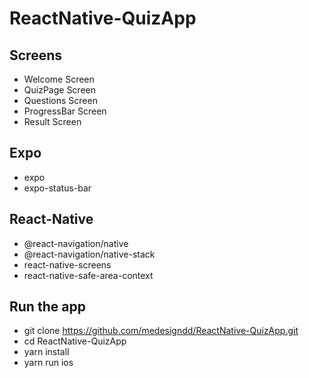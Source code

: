 # ReactNative-QuizApp

## Screens

- Welcome Screen
- QuizPage Screen
- Questions Screen
- ProgressBar Screen
- Result Screen

## Expo

- expo
- expo-status-bar

## React-Native

- @react-navigation/native
- @react-navigation/native-stack
- react-native-screens
- react-native-safe-area-context

## Run the app

- git clone https://github.com/medesigndd/ReactNative-QuizApp.git
- cd ReactNative-QuizApp
- yarn install
- yarn run ios
